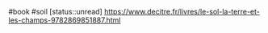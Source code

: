 #book #soil
[status::unread]
https://www.decitre.fr/livres/le-sol-la-terre-et-les-champs-9782869851887.html